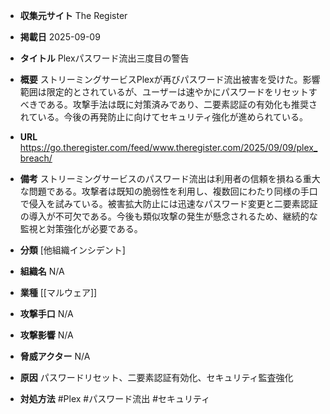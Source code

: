 - **収集元サイト**
The Register

- **掲載日**
2025-09-09

- **タイトル**
Plexパスワード流出三度目の警告

- **概要**
ストリーミングサービスPlexが再びパスワード流出被害を受けた。影響範囲は限定的とされているが、ユーザーは速やかにパスワードをリセットすべきである。攻撃手法は既に対策済みであり、二要素認証の有効化も推奨されている。今後の再発防止に向けてセキュリティ強化が進められている。

- **URL**
https://go.theregister.com/feed/www.theregister.com/2025/09/09/plex_breach/

- **備考**
ストリーミングサービスのパスワード流出は利用者の信頼を損ねる重大な問題である。攻撃者は既知の脆弱性を利用し、複数回にわたり同様の手口で侵入を試みている。被害拡大防止には迅速なパスワード変更と二要素認証の導入が不可欠である。今後も類似攻撃の発生が懸念されるため、継続的な監視と対策強化が必要である。

- **分類**
[他組織インシデント]

- **組織名**
N/A

- **業種**
[[マルウェア]]

- **攻撃手口**
N/A

- **攻撃影響**
N/A

- **脅威アクター**
N/A

- **原因**
パスワードリセット、二要素認証有効化、セキュリティ監査強化

- **対処方法**
#Plex #パスワード流出 #セキュリティ

